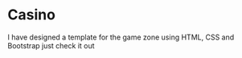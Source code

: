 # Casino
I have designed a template for the game zone using HTML, CSS and Bootstrap just check it out
